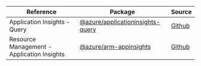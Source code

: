| Reference | Package | Source |
|---|---|---|
|Application Insights - Query|[@azure/applicationinsights-query](https://www.npmjs.com/package/@azure/applicationinsights-query)|[Github](https://github.com/Azure/azure-sdk-for-js)|
|Resource Management - Application Insights|[@azure/arm-appinsights](https://www.npmjs.com/package/@azure/arm-appinsights)|[Github](https://github.com/Azure/azure-sdk-for-js)|
